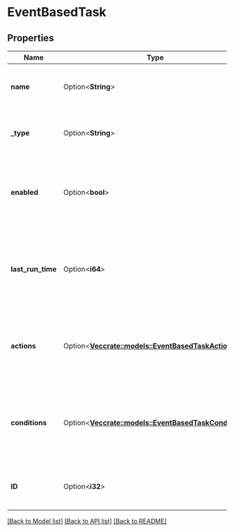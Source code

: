 # EventBasedTask

## Properties

Name | Type | Description | Notes
------------ | ------------- | ------------- | -------------
**name** | Option<**String**> | Name of event based task. Searchable as String. | [optional]
**_type** | Option<**String**> | Type of scheduled task. Searchable as Choice. | [optional]
**enabled** | Option<**bool**> | Indicates whether or not the event based task is enabled. Searchable as Boolean. | [optional]
**last_run_time** | Option<**i64**> | The last time this event based task was run, or null if never run. Searchable as Date. | [optional]
**actions** | Option<[**Vec<crate::models::EventBasedTaskAction>**](EventBasedTaskAction.md)> | List of actions to perform when an event based task condition is met. | [optional]
**conditions** | Option<[**Vec<crate::models::EventBasedTaskCondition>**](EventBasedTaskCondition.md)> | List of conditions that must be met in order for an event based task to run its actions. | [optional]
**ID** | Option<**i32**> | Event based task identifier. Searchable as ID. | [optional][readonly]

[[Back to Model list]](../README.md#documentation-for-models) [[Back to API list]](../README.md#documentation-for-api-endpoints) [[Back to README]](../README.md)


